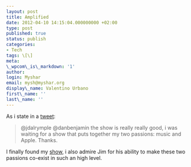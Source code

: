 ```yaml
---
layout: post
title: Amplified
date: 2012-04-10 14:15:04.000000000 +02:00
type: post
published: true
status: publish
categories:
- Tech
tags: \[\]
meta:
\_wpcom\_is\_markdown: '1'
author:
login: Myshar
email: mysh@myshar.org
display\_name: Valentino Urbano
first\_name: ''
last\_name: ''
---
```


As i state in a [tweet][0]:

> @jdalrymple @danbenjamin the show is really really good, i was waiting for a show that puts together my two passions: music and Apple. Thanks.
> 

I finally found my [show][1], i also admire Jim for his ability to make these two passions co-exist in such an high level.


[0]: https://twitter.com/vale93kotor/statuses/188570465655201794
[1]: http://5by5.tv/amplified/